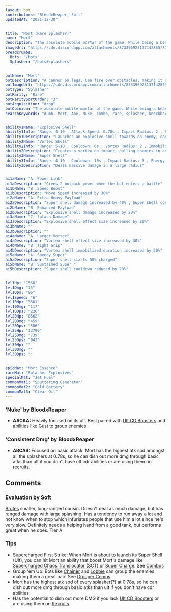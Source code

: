 ```yaml
---
layout: bot
contributors: "BloodxReaper, Soft"
updatedAt: "2021-12-30"


title: "Mort (Rare Splasher)"
name: "Mort"
description: "The absolute mobile mortar of the game. While being a beast of combo with high damage nuke and a good sub dps plus crowd controller from afar. Mort suffers a lot of cons(slow speed, high minimum range, etc.) that you got to be its babysitter. But if you can do everything Mort lacks, you will be able to enjoy the destruction Mort brings upon this world.\n\n\n"
imageUrl: "https://cdn.discordapp.com/attachments/873396923137142855/873396970805395507/mort.png"
breadcrumbs:
  Bots: "/bots"
  Splasher: "/bots#splashers"


botName: "Mort"
botDescription: "A cannon on legs. Can fire over obstacles, making it a potent bot from almost anywhere in the arena."
botImageUrl: "https://cdn.discordapp.com/attachments/873396923137142855/873396970805395507/mort.png"
botType: "Splasher"
botRarity: "Rare"
botRaritySortOrder: "3"
botAcquisition: "drop"
botOpinion: "The absolute mobile mortar of the game. While being a beast of combo with high damage nuke and a good sub dps plus crowd controller from afar. Mort suffers a lot of cons(slow speed, high minimum range, etc.) that you got to be its babysitter. But if you can do everything Mort lacks, you will be able to enjoy the destruction Mort brings upon this world."
searchKeywords: "dumb, Mort, Aoe, Nuke, combo, rare, splasher, knockback"


ability1Name: "Explosive Shell"
ability1Info: "Range: 4-10 , Attack Speed: 0.78s , Impact Radius: 2 , Energy Damage: 100% , Knockback: Small"
ability1Description: "Launches an explosive shell towards an enemy, can be fired over low heights obstacles"
ability2Name: "Vortex Shell"
ability2Info: "Range: 5-10 , Cooldown: 6s , Vortex Radius: 2 , Immobilized Duration: 0.75s"
ability2Description: "Creates a vortex on impact, pulling enemies in and temporarily holding them in place"
ability3Name: "Super Shell"
ability3Info: "Range: 4-10 , Cooldown: 10s , Impact Radius: 3 , Energy Damage: 533% , Knockback: Small"
ability3Description: "Deals massive damage in a large radius"


ai1aName: "A: Power Link"
ai1aDescription: "Gives 2 botpack power when the bot enters a battle"
ai1bName: "B: Speed Boost"
ai1bDescription: "Move Speed increased by 30%"
ai2aName: "A: Extra Heavy Payload"
ai2aDescription: "Super shell damage increased by 40% , Super shell cooldown increased by 20%"
ai2bName: "B: Enhanced Payload"
ai2bDescription: "Explosive shell damage increased by 20%"
ai3aName: "C: Splash Damage"
ai3aDescription: "Explosive shell effect size increased by 20%"
ai3bName: ""
ai3bDescription: ""
ai4aName: "A: Larger Vortex"
ai4aDescription: "Vortex shell effect size increased by 30%"
ai4bName: "B: Tight Grip"
ai4bDescription: "Vortex shell immobilized duration increased by 50%"
ai5aName: "A: Speedy Super"
ai5aDescription: "Super shell starts 50% charged"
ai5bName: "B: Sustained Super "
ai5bDescription: "Super shell cooldown reduced by 20%"


lvl1Hp: "1568"
lvl1Dmg: "75"
lvl1Dps: "96"
lvl1Speed: "6"
lvl10Hp: "3301"
lvl10Dmg: "117"
lvl10Dps: "226"
lvl20Hp: "8562"
lvl20Dmg: "459"
lvl20Dps: "586"
lvl25Hp: "13790"
lvl25Dmg: "739"
lvl25Dps: "943"
lvl30Hp: ""
lvl30Dmg: ""
lvl30Dps: ""


epicMat: "Mort Essence"
rareMat: "Splasher Explosives"
specialMat: "Jet Fuel"
commonMat1: "Sputtering Generator"
commonMat2: "Cold Battery"
commonMat3: "Clear Oil"
---
```


### 'Nuke' by BloodxReaper
- **AACAA:** Heavily focused on its ult. 
Best paired with [Ult CD Boosters](/ult-cooldowns-rare) and abilities like [Gust](/gust) to group enemies.

### 'Consistent Dmg' by BloodxReaper
- **ABCAB:** Focused on basic attack. Mort has the highest atk spd amongst all the splashers at 0.78s, so he can dish out more dmg through basic atks than ult if you don't have ult cdr abilities or are using them on recruits.

## Comments

### Evaluation by Soft
[Brutes](/brute) smaller, long-ranged cousin. Doesn't deal as much damage, but has ranged damage with large splashing. Has a tendency to run away a lot and not know when to stop which infuriates people that use him a lot since he's very slow. Definitely needs a helping hand from a good tank, but performs great when he does. Tier A.

### Tips
- Supercharged First Strike: When Mort is about to launch its Super Shell (Ult), you can hit Mort an ability that boost Mort's damage like [Supercharged Chaos Translocator (SCT)](/supercharged-chaos-translocator) or [Super Charge](/super-charge). See [Combos](/comps#combos)
- Group 'em Up: Bots like [Chainer](/chainer) and [Lobbie](/lobbie) can group the enemies making them a great pair! See [Grouper Comps](/comps#grouper-comp)
- Mort has the highest atk spd of every splasher(?) at 0.78s, so he can dish out more dmg through basic atks than ult if you don't have cdr abilities
- Has the potential to dish out more DMG if you lack [Ult CD Boosters](/ult-cooldowns-rare)  or are using them on [Recruits](/recruits).

